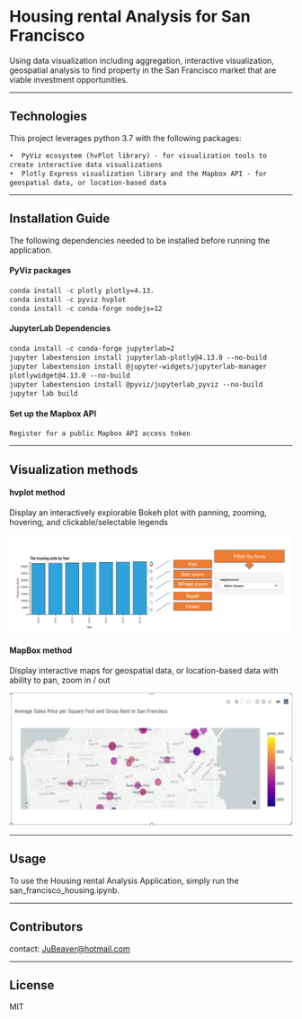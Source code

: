 # Housing rental Analysis for San Francisco

Using data visualization including aggregation, interactive visualization, geospatial analysis to find property in the San Francisco market that are viable investment opportunities. 

---

## Technologies

This project leverages python 3.7 with the following packages:

    •  PyViz ecosystem (hvPlot library) - for visualization tools to create interactive data visualizations
    •  Plotly Express visualization library and the Mapbox API - for geospatial data, or location-based data

---

## Installation Guide

The following dependencies needed to be installed before running the application.
    
   #### PyViz packages
    conda install -c plotly plotly=4.13.
    conda install -c pyviz hvplot
    conda install -c conda-forge nodejs=12

   #### JupyterLab Dependencies
    conda install -c conda-forge jupyterlab=2
    jupyter labextension install jupyterlab-plotly@4.13.0 --no-build
    jupyter labextension install @jupyter-widgets/jupyterlab-manager plotlywidget@4.13.0 --no-build
    jupyter labextension install @pyviz/jupyterlab_pyviz --no-build
    jupyter lab build

  #### Set up the Mapbox API
    Register for a public Mapbox API access token 

---

## Visualization methods

  #### hvplot method
Display an interactively explorable Bokeh plot with panning, zooming, hovering, and clickable/selectable legends

![markdown_image](https://github.com/JuneB2021/Module-6-Challenge/blob/main/markdown_image/Bar%20Chart.PNG)

  #### MapBox method
Display interactive maps for geospatial data, or location-based data with ability to pan, zoom in / out 

![markdown_image](https://github.com/JuneB2021/Module-6-Challenge/blob/main/markdown_image/Map.PNG)

---

## Usage

To use the Housing rental Analysis Application, simply run the san_francisco_housing.ipynb. 

---

## Contributors

contact: JuBeaver@hotmail.com

---

## License

MIT
